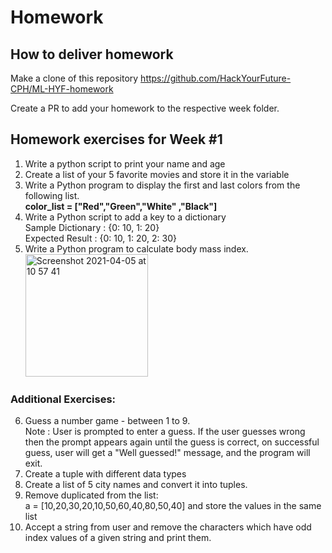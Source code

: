 # Homework

## How to deliver homework 

Make a clone of this repository https://github.com/HackYourFuture-CPH/ML-HYF-homework 

Create a PR to add your homework to the respective week folder.

## Homework exercises for Week #1 

1. Write a python script to print your name and age
2. Create a list of your 5 favorite movies and store it in the variable
3. Write a Python program to display the first and last colors from the following list.   <br> <strong> color_list = ["Red","Green","White" ,"Black"]</strong>
4. Write a Python script to add a key to a dictionary
<br>Sample Dictionary : {0: 10, 1: 20}
<br>Expected Result : {0: 10, 1: 20, 2: 30}
5. Write a Python program to calculate body mass index.
<br><space><img width="196" alt="Screenshot 2021-04-05 at 10 57 41" src="https://user-images.githubusercontent.com/6642037/113557123-ccca3300-95fd-11eb-9e5d-c6f9735f5bdb.png">
          
### Additional Exercises:

6. Guess a number  game - between 1 to 9.  
 <br>Note : User is prompted to enter a guess. If the user guesses wrong then the prompt appears again until the guess is correct, on successful guess, user will get a "Well guessed!" message, and the program will exit.
7. Create a tuple with different data types
8. Create a list of 5 city names and convert it into tuples.
9. Remove duplicated from the list:
<br>a = [10,20,30,20,10,50,60,40,80,50,40] and store the values in the same list
10. Accept a string from user and remove the characters which have odd index values of a given string and print them.
